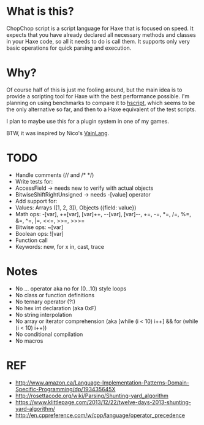 # What is this?
ChopChop script is a script language for Haxe that
is focused on speed. It expects that you have already
declared all necessary methods and classes in your Haxe
code, so all it needs to do is call them. It supports
only very basic operations for quick parsing and execution.

# Why?
Of course half of this is just me fooling around, but the
main idea is to provide a scripting tool for Haxe with the
best performance possible. I'm planning on using benchmarks
to compare it to
[hscript](https://github.com/HaxeFoundation/hscript),
which seems to be the only alternative so far, and then
to a Haxe equivalent of the test scripts.

I plan to maybe use this for a plugin system in one of
my games.

BTW, it was inspired by Nico's
[VainLang](http://nicom1.github.io/interpreter/).

# TODO
* Handle comments (// and /* */)
* Write tests for:
 * AccessField -> needs new to verify with actual objects
 * BitwiseShiftRightUnsigned -> needs -[value] operator
* Add support for:
 * Values: Arrays ([1, 2, 3]), Objects ({field: value})
 * Math ops: -[var], ++[var], [var]++, --[var], [var]--, +=, -=, *=, /=, %=, &=, ^=, |=, <<=, >>=, >>>=
 * Bitwise ops: ~[var]
 * Boolean ops: ![var]
 * Function call
 * Keywords: new, for x in, cast, trace

# Notes
* No ... operator aka no for (0...10) style loops
* No class or function definitions
* No ternary operator (?:)
* No hex int declaration (aka 0xF)
* No string interpolation
* No array or iterator comprehension (aka [while (i < 10) i++] && for (while (i < 10) i++))
* No conditional compilation
* No macros

# REF
* http://www.amazon.ca/Language-Implementation-Patterns-Domain-Specific-Programming/dp/193435645X
* http://rosettacode.org/wiki/Parsing/Shunting-yard_algorithm
* https://www.klittlepage.com/2013/12/22/twelve-days-2013-shunting-yard-algorithm/
* http://en.cppreference.com/w/cpp/language/operator_precedence
